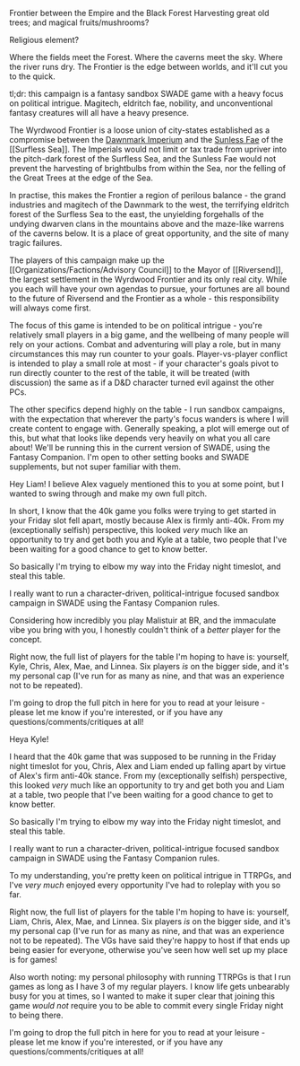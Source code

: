 Frontier between the Empire and the Black Forest
Harvesting great old trees; and magical fruits/mushrooms?

Religious element?


Where the fields meet the Forest. Where the caverns meet the sky. Where the river runs dry. The Frontier is the edge between worlds, and it'll cut you to the quick.

tl;dr: this campaign is a fantasy sandbox SWADE game with a heavy focus on political intrigue. Magitech, eldritch fae, nobility, and unconventional fantasy creatures will all have a heavy presence.

The Wyrdwood Frontier is a loose union of city-states established as a compromise between the [Dawnmark Imperium](Organizations/Factions/Dawnmark%20Imperium.md) and the [Sunless Fae](Organizations/Factions/Sunless%20Fae.md) of the [[Surfless Sea]]. The Imperials would not limit or tax trade from upriver into the pitch-dark forest of the Surfless Sea, and the Sunless Fae would not prevent the harvesting of brightbulbs from within the Sea, nor the felling of the Great Trees at the edge of the Sea.

In practise, this makes the Frontier a region of perilous balance - the grand industries and magitech of the Dawnmark to the west, the terrifying eldritch forest of the Surfless Sea to the east, the unyielding forgehalls of the undying dwarven clans in the mountains above and the maze-like warrens of the caverns below. It is a place of great opportunity, and the site of many tragic failures.

The players of this campaign make up the [[Organizations/Factions/Advisory Council]] to the Mayor of [[Riversend]], the largest settlement in the Wyrdwood Frontier and its only real city. While you each will have your own agendas to pursue, your fortunes are all bound to the future of Riversend and the Frontier as a whole - this responsibility will always come first.

The focus of this game is intended to be on political intrigue - you're relatively small players in a big game, and the wellbeing of many people will rely on your actions. Combat and adventuring will play a role, but in many circumstances this may run counter to your goals. Player-vs-player conflict is intended to play a small role at most - if your character's goals pivot to run directly counter to the rest of the table, it will be treated (with discussion) the same as if a D&D character turned evil against the other PCs.

The other specifics depend highly on the table - I run sandbox campaigns, with the expectation that wherever the party's focus wanders is where I will create content to engage with. Generally speaking, a plot will emerge out of this, but what that looks like depends very heavily on what you all care about! We'll be running this in the current version of SWADE, using the Fantasy Companion. I'm open to other setting books and SWADE supplements, but not super familiar with them.



Hey Liam! I believe Alex vaguely mentioned this to you at some point, but I wanted to swing through and make my own full pitch.

In short, I know that the 40k game you folks were trying to get started in your Friday slot fell apart, mostly because Alex is firmly anti-40k. From my (exceptionally selfish) perspective, this looked *very* much like an opportunity to try and get both you and Kyle at a table, two people that I've been waiting for a good chance to get to know better.

So basically I'm trying to elbow my way into the Friday night timeslot, and steal this table.

I really want to run a character-driven, political-intrigue focused sandbox campaign in SWADE using the Fantasy Companion rules.

Considering how incredibly you play Malistuir at BR, and the immaculate vibe you bring with you, I honestly couldn't think of a *better* player for the concept.

Right now, the full list of players for the table I'm hoping to have is: yourself, Kyle, Chris, Alex, Mae, and Linnea. Six players *is* on the bigger side, and it's my personal cap (I've run for as many as nine, and that was an experience not to be repeated).

I'm going to drop the full pitch in here for you to read at your leisure - please let me know if you're interested, or if you have any questions/comments/critiques at all!



Heya Kyle!

I heard that the 40k game that was supposed to be running in the Friday night timeslot for you, Chris, Alex and Liam ended up falling apart by virtue of Alex's firm anti-40k stance. From my (exceptionally selfish) perspective, this looked *very* much like an opportunity to try and get both you and Liam at a table, two people that I've been waiting for a good chance to get to know better.

So basically I'm trying to elbow my way into the Friday night timeslot, and steal this table.

I really want to run a character-driven, political-intrigue focused sandbox campaign in SWADE using the Fantasy Companion rules.

To my understanding, you're pretty keen on political intrigue in TTRPGs, and I've *very much* enjoyed every opportunity I've had to roleplay with you so far.

Right now, the full list of players for the table I'm hoping to have is: yourself, Liam, Chris, Alex, Mae, and Linnea. Six players *is* on the bigger side, and it's my personal cap (I've run for as many as nine, and that was an experience not to be repeated). The VGs have said they're happy to host if that ends up being easier for everyone, otherwise you've seen how well set up my place is for games!

Also worth noting: my personal philosophy with running TTRPGs is that I run games as long as I have 3 of my regular players. I know life gets unbearably busy for you at times, so I wanted to make it super clear that joining this game *would not* require you to be able to commit every single Friday night to being there.

I'm going to drop the full pitch in here for you to read at your leisure - please let me know if you're interested, or if you have any questions/comments/critiques at all!